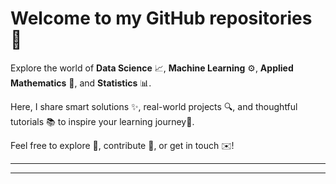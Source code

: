 # **Welcome to my GitHub repositories** 👋

Explore the world of  **Data Science** 📈, **Machine Learning** ⚙️,  **Applied Mathematics** 📐, and **Statistics** 📊.

Here, I share smart solutions ✨, real-world projects 🔍, and thoughtful tutorials 📚 to inspire your learning journey🚀.

Feel free to explore 🔎, contribute 🤝, or get in touch ✉️!

---


---
